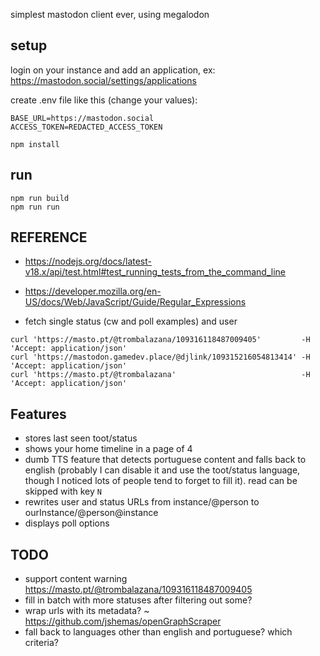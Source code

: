 simplest mastodon client ever, using megalodon


## setup

login on your instance and add an application, ex: https://mastodon.social/settings/applications

create .env file like this (change your values):

```
BASE_URL=https://mastodon.social
ACCESS_TOKEN=REDACTED_ACCESS_TOKEN
```

```
npm install
```

## run

```
npm run build
npm run run
```

## REFERENCE

- https://nodejs.org/docs/latest-v18.x/api/test.html#test_running_tests_from_the_command_line
- https://developer.mozilla.org/en-US/docs/Web/JavaScript/Guide/Regular_Expressions

- fetch single status (cw and poll examples) and user
```
curl 'https://masto.pt/@trombalazana/109316118487009405'         -H 'Accept: application/json'
curl 'https://mastodon.gamedev.place/@djlink/109315216054813414' -H 'Accept: application/json'
curl 'https://masto.pt/@trombalazana'                            -H 'Accept: application/json'
```

## Features

- stores last seen toot/status
- shows your home timeline in a page of 4
- dumb TTS feature that detects portuguese content and falls back to english (probably I can disable it and use the toot/status language, though I noticed lots of people tend to forget to fill it). read can be skipped with key `N`
- rewrites user and status URLs from instance/@person to ourInstance/@person@instance
- displays poll options

## TODO

- support content warning https://masto.pt/@trombalazana/109316118487009405
- fill in batch with more statuses after filtering out some?
- wrap urls with its metadata? ~ https://github.com/jshemas/openGraphScraper
- fall back to languages other than english and portuguese? which criteria?
